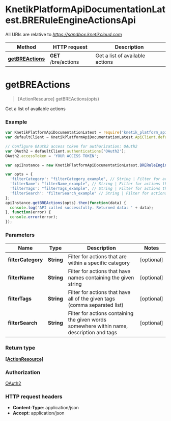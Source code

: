 # KnetikPlatformApiDocumentationLatest.BRERuleEngineActionsApi

All URIs are relative to *https://sandbox.knetikcloud.com*

Method | HTTP request | Description
------------- | ------------- | -------------
[**getBREActions**](BRERuleEngineActionsApi.md#getBREActions) | **GET** /bre/actions | Get a list of available actions


<a name="getBREActions"></a>
# **getBREActions**
> [ActionResource] getBREActions(opts)

Get a list of available actions

### Example
```javascript
var KnetikPlatformApiDocumentationLatest = require('knetik_platform_api_documentation_latest');
var defaultClient = KnetikPlatformApiDocumentationLatest.ApiClient.default;

// Configure OAuth2 access token for authorization: OAuth2
var OAuth2 = defaultClient.authentications['OAuth2'];
OAuth2.accessToken = 'YOUR ACCESS TOKEN';

var apiInstance = new KnetikPlatformApiDocumentationLatest.BRERuleEngineActionsApi();

var opts = { 
  'filterCategory': "filterCategory_example", // String | Filter for actions that are within a specific category
  'filterName': "filterName_example", // String | Filter for actions that have names containing the given string
  'filterTags': "filterTags_example", // String | Filter for actions that have all of the given tags (comma separated list)
  'filterSearch': "filterSearch_example" // String | Filter for actions containing the given words somewhere within name, description and tags
};
apiInstance.getBREActions(opts).then(function(data) {
  console.log('API called successfully. Returned data: ' + data);
}, function(error) {
  console.error(error);
});

```

### Parameters

Name | Type | Description  | Notes
------------- | ------------- | ------------- | -------------
 **filterCategory** | **String**| Filter for actions that are within a specific category | [optional] 
 **filterName** | **String**| Filter for actions that have names containing the given string | [optional] 
 **filterTags** | **String**| Filter for actions that have all of the given tags (comma separated list) | [optional] 
 **filterSearch** | **String**| Filter for actions containing the given words somewhere within name, description and tags | [optional] 

### Return type

[**[ActionResource]**](ActionResource.md)

### Authorization

[OAuth2](../README.md#OAuth2)

### HTTP request headers

 - **Content-Type**: application/json
 - **Accept**: application/json


